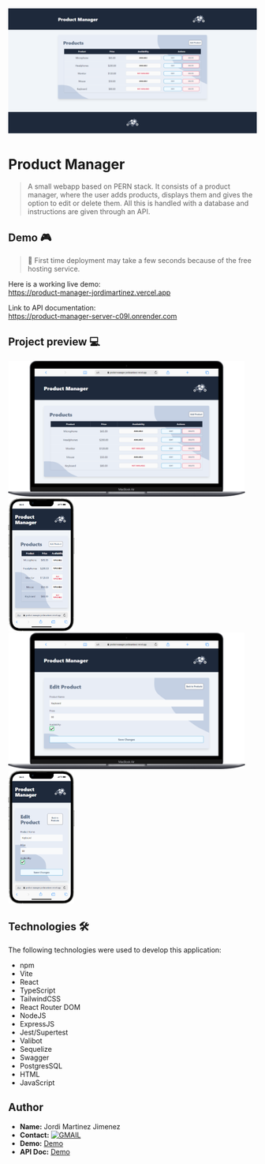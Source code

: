 # ![ProductManager](assets/ss.png)
# Product Manager

> A small webapp based on PERN stack. It consists of a product manager, where the user adds products, displays them and gives the option to edit or delete them. All this is handled with a database and instructions are given through an API.

## Demo 🎮

> 📝 First time deployment may take a few seconds because of the free hosting service.

Here is a working live demo:\
https://product-manager-jordimartinez.vercel.app

Link to API documentation:\
https://product-manager-server-c09l.onrender.com

## Project preview 💻
<div>
<img src="assets/ss1.png" width="480" height="auto">
<img src="assets/ss3.png" width="auto" height="270">
<img src="assets/ss2.png" width="480" height="auto">
<img src="assets/ss4.png" width="auto" height="270">
</div>

## Technologies 🛠️

The following technologies were used to develop this application:

- npm
- Vite
- React
- TypeScript
- TailwindCSS
- React Router DOM
- NodeJS
- ExpressJS
- Jest/Supertest
- Valibot
- Sequelize
- Swagger
- PostgresSQL
- HTML
- JavaScript

## Author

- **Name:** Jordi Martinez Jimenez
- **Contact:** [![GMAIL](https://img.shields.io/badge/jordimj63%40gmail.com%20-%20%20DISCORD?style=social&logo=GMAIL&labelColor=black&color=white)](mailto:naviomaya@gmail.com)
- **Demo:** [Demo](https://product-manager-jordimartinez.vercel.app/)
- **API Doc:** [Demo](https://product-manager-server-c09l.onrender.com/)